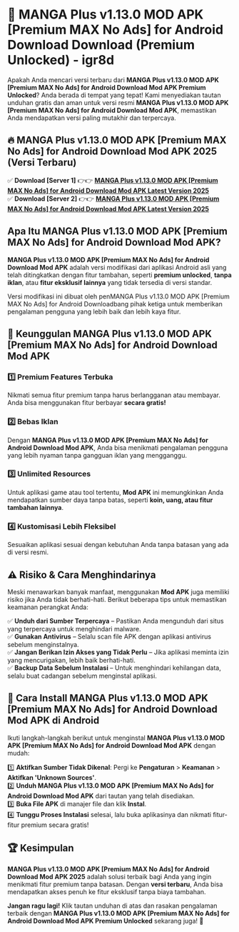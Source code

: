 # 🎯 MANGA Plus v1.13.0 MOD APK [Premium MAX No Ads] for Android Download  Download (Premium Unlocked) -  igr8d

Apakah Anda mencari versi terbaru dari **MANGA Plus v1.13.0 MOD APK [Premium MAX No Ads] for Android Download Mod APK Premium Unlocked**? Anda berada di tempat yang tepat! Kami menyediakan tautan unduhan gratis dan aman untuk versi resmi **MANGA Plus v1.13.0 MOD APK [Premium MAX No Ads] for Android Download Mod APK**, memastikan Anda mendapatkan versi paling mutakhir dan terpercaya.

## 🔥 MANGA Plus v1.13.0 MOD APK [Premium MAX No Ads] for Android Download Mod APK 2025 (Versi Terbaru)

✅ **Download [Server 1]** 👉👉 [**MANGA Plus v1.13.0 MOD APK [Premium MAX No Ads] for Android Download Mod APK Latest Version 2025**](https://momento.my/?title=MANGA_Plus_v1.13.0_MOD_APK_[Premium_MAX_No_Ads]_for_Android_Download)  
✅ **Download [Server 2]** 👉👉 [**MANGA Plus v1.13.0 MOD APK [Premium MAX No Ads] for Android Download Mod APK Latest Version 2025**](https://momento.my/?title=MANGA_Plus_v1.13.0_MOD_APK_[Premium_MAX_No_Ads]_for_Android_Download)  

## Apa Itu MANGA Plus v1.13.0 MOD APK [Premium MAX No Ads] for Android Download Mod APK?

**MANGA Plus v1.13.0 MOD APK [Premium MAX No Ads] for Android Download Mod APK** adalah versi modifikasi dari aplikasi Android asli yang telah ditingkatkan dengan fitur tambahan, seperti **premium unlocked**, **tanpa iklan**, atau **fitur eksklusif lainnya** yang tidak tersedia di versi standar.

Versi modifikasi ini dibuat oleh penMANGA Plus v1.13.0 MOD APK [Premium MAX No Ads] for Android Downloadbang pihak ketiga untuk memberikan pengalaman pengguna yang lebih baik dan lebih kaya fitur.

## 🎯 Keunggulan MANGA Plus v1.13.0 MOD APK [Premium MAX No Ads] for Android Download Mod APK

### 1️⃣ Premium Features Terbuka
Nikmati semua fitur premium tanpa harus berlangganan atau membayar. Anda bisa menggunakan fitur berbayar **secara gratis!**

### 2️⃣ Bebas Iklan
Dengan **MANGA Plus v1.13.0 MOD APK [Premium MAX No Ads] for Android Download Mod APK**, Anda bisa menikmati pengalaman pengguna yang lebih nyaman tanpa gangguan iklan yang mengganggu.

### 3️⃣ Unlimited Resources
Untuk aplikasi game atau tool tertentu, **Mod APK** ini memungkinkan Anda mendapatkan sumber daya tanpa batas, seperti **koin, uang, atau fitur tambahan lainnya**.

### 4️⃣ Kustomisasi Lebih Fleksibel
Sesuaikan aplikasi sesuai dengan kebutuhan Anda tanpa batasan yang ada di versi resmi.

## ⚠️ Risiko & Cara Menghindarinya

Meski menawarkan banyak manfaat, menggunakan **Mod APK** juga memiliki risiko jika Anda tidak berhati-hati. Berikut beberapa tips untuk memastikan keamanan perangkat Anda:

✅ **Unduh dari Sumber Terpercaya** – Pastikan Anda mengunduh dari situs yang terpercaya untuk menghindari malware.  
✅ **Gunakan Antivirus** – Selalu scan file APK dengan aplikasi antivirus sebelum menginstalnya.  
✅ **Jangan Berikan Izin Akses yang Tidak Perlu** – Jika aplikasi meminta izin yang mencurigakan, lebih baik berhati-hati.  
✅ **Backup Data Sebelum Instalasi** – Untuk menghindari kehilangan data, selalu buat cadangan sebelum menginstal aplikasi.

## 📌 Cara Install MANGA Plus v1.13.0 MOD APK [Premium MAX No Ads] for Android Download Mod APK di Android

Ikuti langkah-langkah berikut untuk menginstal **MANGA Plus v1.13.0 MOD APK [Premium MAX No Ads] for Android Download Mod APK** dengan mudah:

1️⃣ **Aktifkan Sumber Tidak Dikenal**: Pergi ke **Pengaturan** > **Keamanan** > **Aktifkan 'Unknown Sources'**.  
2️⃣ **Unduh MANGA Plus v1.13.0 MOD APK [Premium MAX No Ads] for Android Download Mod APK** dari tautan yang telah disediakan.  
3️⃣ **Buka File APK** di manajer file dan klik **Instal**.  
4️⃣ **Tunggu Proses Instalasi** selesai, lalu buka aplikasinya dan nikmati fitur-fitur premium secara gratis!

## 🏆 Kesimpulan

**MANGA Plus v1.13.0 MOD APK [Premium MAX No Ads] for Android Download Mod APK 2025** adalah solusi terbaik bagi Anda yang ingin menikmati fitur premium tanpa batasan. Dengan **versi terbaru**, Anda bisa mendapatkan akses penuh ke fitur eksklusif tanpa biaya tambahan.

**Jangan ragu lagi!** Klik tautan unduhan di atas dan rasakan pengalaman terbaik dengan **MANGA Plus v1.13.0 MOD APK [Premium MAX No Ads] for Android Download Mod APK Premium Unlocked** sekarang juga! 🚀

